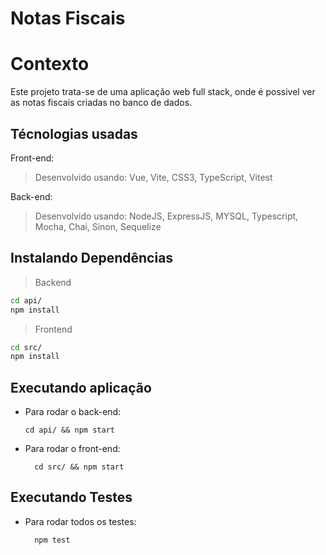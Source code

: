 # Notas Fiscais

# Contexto
Este projeto trata-se de uma aplicação web full stack, onde é possivel ver as notas fiscais criadas no banco de dados.

## Técnologias usadas

Front-end:
> Desenvolvido usando: Vue, Vite, CSS3, TypeScript, Vitest

Back-end:
> Desenvolvido usando: NodeJS, ExpressJS, MYSQL, Typescript, Mocha, Chai, Sinon, Sequelize


## Instalando Dependências

> Backend
```bash
cd api/ 
npm install
``` 
> Frontend
```bash
cd src/
npm install
``` 
## Executando aplicação

* Para rodar o back-end:

  ```
  cd api/ && npm start
  ```
* Para rodar o front-end:

  ```
    cd src/ && npm start
  ```

## Executando Testes

* Para rodar todos os testes:

  ```
    npm test
  ```
